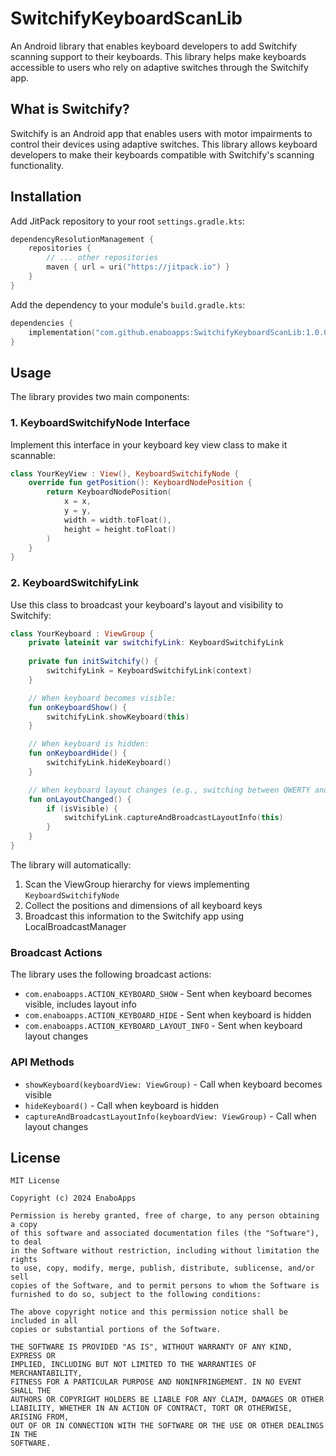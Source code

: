 # SwitchifyKeyboardScanLib

An Android library that enables keyboard developers to add Switchify scanning support to their keyboards. This library helps make keyboards accessible to users who rely on adaptive switches through the Switchify app.

## What is Switchify?

Switchify is an Android app that enables users with motor impairments to control their devices using adaptive switches. This library allows keyboard developers to make their keyboards compatible with Switchify's scanning functionality.

## Installation

Add JitPack repository to your root `settings.gradle.kts`:

```kotlin
dependencyResolutionManagement {
    repositories {
        // ... other repositories
        maven { url = uri("https://jitpack.io") }
    }
}
```

Add the dependency to your module's `build.gradle.kts`:

```kotlin
dependencies {
    implementation("com.github.enaboapps:SwitchifyKeyboardScanLib:1.0.0")
}
```

## Usage

The library provides two main components:

### 1. KeyboardSwitchifyNode Interface
Implement this interface in your keyboard key view class to make it scannable:

```kotlin
class YourKeyView : View(), KeyboardSwitchifyNode {
    override fun getPosition(): KeyboardNodePosition {
        return KeyboardNodePosition(
            x = x,
            y = y,
            width = width.toFloat(),
            height = height.toFloat()
        )
    }
}
```

### 2. KeyboardSwitchifyLink
Use this class to broadcast your keyboard's layout and visibility to Switchify:

```kotlin
class YourKeyboard : ViewGroup {
    private lateinit var switchifyLink: KeyboardSwitchifyLink
    
    private fun initSwitchify() {
        switchifyLink = KeyboardSwitchifyLink(context)
    }

    // When keyboard becomes visible:
    fun onKeyboardShow() {
        switchifyLink.showKeyboard(this)
    }

    // When keyboard is hidden:
    fun onKeyboardHide() {
        switchifyLink.hideKeyboard()
    }

    // When keyboard layout changes (e.g., switching between QWERTY and numbers):
    fun onLayoutChanged() {
        if (isVisible) {
            switchifyLink.captureAndBroadcastLayoutInfo(this)
        }
    }
}
```

The library will automatically:
1. Scan the ViewGroup hierarchy for views implementing `KeyboardSwitchifyNode`
2. Collect the positions and dimensions of all keyboard keys
3. Broadcast this information to the Switchify app using LocalBroadcastManager

### Broadcast Actions
The library uses the following broadcast actions:
- `com.enaboapps.ACTION_KEYBOARD_SHOW` - Sent when keyboard becomes visible, includes layout info
- `com.enaboapps.ACTION_KEYBOARD_HIDE` - Sent when keyboard is hidden
- `com.enaboapps.ACTION_KEYBOARD_LAYOUT_INFO` - Sent when keyboard layout changes

### API Methods
- `showKeyboard(keyboardView: ViewGroup)` - Call when keyboard becomes visible
- `hideKeyboard()` - Call when keyboard is hidden
- `captureAndBroadcastLayoutInfo(keyboardView: ViewGroup)` - Call when layout changes

## License

```
MIT License

Copyright (c) 2024 EnaboApps

Permission is hereby granted, free of charge, to any person obtaining a copy
of this software and associated documentation files (the "Software"), to deal
in the Software without restriction, including without limitation the rights
to use, copy, modify, merge, publish, distribute, sublicense, and/or sell
copies of the Software, and to permit persons to whom the Software is
furnished to do so, subject to the following conditions:

The above copyright notice and this permission notice shall be included in all
copies or substantial portions of the Software.

THE SOFTWARE IS PROVIDED "AS IS", WITHOUT WARRANTY OF ANY KIND, EXPRESS OR
IMPLIED, INCLUDING BUT NOT LIMITED TO THE WARRANTIES OF MERCHANTABILITY,
FITNESS FOR A PARTICULAR PURPOSE AND NONINFRINGEMENT. IN NO EVENT SHALL THE
AUTHORS OR COPYRIGHT HOLDERS BE LIABLE FOR ANY CLAIM, DAMAGES OR OTHER
LIABILITY, WHETHER IN AN ACTION OF CONTRACT, TORT OR OTHERWISE, ARISING FROM,
OUT OF OR IN CONNECTION WITH THE SOFTWARE OR THE USE OR OTHER DEALINGS IN THE
SOFTWARE.
``` 
